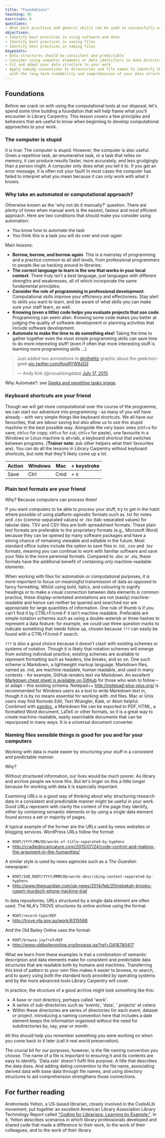 ```yaml
---
title: "Foundations"
teaching: 45
exercises: 0
questions:
- What best practices and generic skills can be used to successfully use and create library related programs?
objectives:
- Identify best practices in using software and data
- Identify best practices in saving files
- Identify best practices in naming files
keypoints:
- Data structures should be consistent and predictable
- Consider using semantic elements or data identifiers to data directories
- Fit and adapt your data structure to your work
- Apply naming conventions to directories and file names to identify them, to create associations between data elements, and to assist  
  with the long term readability and comprehension of your data structures
---
```


## Foundations

Before we crack on with using the computational tools at our disposal, let's spend some time building a foundation that will help frame what you'll encounter in Library Carpentry. This lesson covers a few principles and behaviors that are useful to know when beginning to develop computational approaches to your work. 

### The computer is stupid

It is true: The computer is stupid. However, the computer is also useful. Given a repetitive task, an enumerative task, or a task that relies on memory, it can produce results faster, more accurately, and less grudgingly than a person might. A computer only does what you tell it to. If you get an error message, it is often not your fault! In most cases the computer has failed to interpret what you mean because it can only work with what it knows. 

### Why take an automated or computational approach?

Otherwise known as the 'why not do it manually?' question. There are plenty of times when manual work is the easiest, fastest and most efficient approach. Here are two conditions that should make you consider using automation: 
 - You know how to automate the task
 - You think this is a task you will do over and over again

Main lessons:

- **Borrow, borrow, and borrow again**. This is a mainstay of programming and a practice common to all skill levels, from professional programmers to people like us hacking around in libraries;
- **The correct language to learn is the one that works in your local context**. There truly isn't a best language, just languages with different strengths and weaknesses, all of which incorporate the same fundamental principles;
- **Consider the role of programming in professional development**. Computational skills improve your efficiency and effectivness. Stay alert to skills you want to learn, and be aware of what skills you can make sure your staff learn, as well. 
- **Knowing (even a little) code helps you evaluate projects that use code**. Programming can seem alien. Knowing some code makes you better at judging the quality of software development or planning activities that include software development.
- **Automate to make the time to do something else!** Taking the time to gather together even the most simple programming skills can save time to do more interesting stuff! (even if often that more interesting stuff is learning more programming skills ...)

<blockquote class="twitter-tweet" data-lang="en"><p lang="en" dir="ltr">Just added two annotations to <a href="https://twitter.com/nthelitz">@nthelitz</a> graphic about the geek/non-geek <a href="http://t.co/KpsRYW8zD2">pic.twitter.com/KpsRYW8zD2</a></p>&mdash; Andy Kirk (@visualisingdata) <a href="https://twitter.com/visualisingdata/status/621957383464599552">July 17, 2015</a></blockquote>
<script async src="//platform.twitter.com/widgets.js" charset="utf-8"></script>

Why Automate?: see [Geeks and repetitive tasks image](https://pbs.twimg.com/media/CKGi8bpW8AQPzOr.png).

### Keyboard shortcuts are your friend

Though we will get more computational over the course of the programme, we can start our adventure into programming - as many of you will have already - with very simple things like keyboard shortcuts. We all have our favourites, that are labour saving but also allow us to use this stupid machine in the best possible way. Alongside the very basic ones (ctrl+s for save; ctrl+c for copy; ctrl+x for cut; ctrl+v for paste), one favourite in a Windows or Linux machine is alt+tab, a keyboard shortcut that switches between programs. {**Trainer note**: ask other helpers what their favourites are}. You can do all the lessons in Library Carpentry without keyboard shortcuts, but note that they'll likely come up a lot.

Action | Windows | Mac | + keystroke
--- | --- | --- | --- |
Save | Ctrl | Cmd | + s

### Plain text formats are your friend

Why? Because computers can process them!

If you want computers to be able to process your stuff, try to get in the habit where possible of using platform-agnostic formats such as .txt for notes and .csv (comma-separated values) or .tsv (tab-separated values) for tabular data. TSV and CSV files are both spreadsheet formats. These plain text formats are preferable to the proprietary formats (e.g., Microsoft Word)  because they can be opened by many software packages and have a strong chance of remaining viewable and editable in the future. Most standard office suites include the option to save files in .txt, .csv and .tsv formats, meaning you can continue to work with familiar software and save your files in the more perennial formats. Compared to .doc or .xls, these formats have the additional benefit of containing only machine-readable elements. 

When working with files for automation or computational purposes, it is more important to focus on meaningful transmission of data as opposed to fancy formatting. Whilst using bold, italics, and colouring to signify headings or to make a visual connection between data elements is common practice, these display-orientated annotations are not (easily) machine-readable and hence can neither be queried and searched nor are appropriate for large quantities of information. One rule of thumb is if you can't find it by CTRL+F/cmd-F it isn't machine readable. Preferable are simple notation schemes such as using a double-asterisk or three hashes to represent a data feature: for example, we could use three question marks to indicate something that needs follow up, chosen because `???` can easily be found with a CTRL+F/cmd-F search.

`???` is also a good choice because it doesn't clash with existing schemes or systems of notation. Though it is likely that notation schemes will emerge from existing individual practice, existing schemes are available to represent formatting such as headers, line breaks, and so on. One such scheme is Markdown, a lightweight markup language. Markdown files, named as .md, are machine readable, human readable, and used in many contexts - for example, GitHub renders text via Markdown. An excellent [Markdown cheat sheet is available on GitHub](https://github.com/adam-p/markdown-here) for those who wish to follow – or adapt – this existing schema. Notepad++ http://notepad-plus-plus.org/ is recommended for Windows users as a tool to write Markdown text in, though it is by no means essential for working with .md files. Mac or Unix users may find Komodo Edit, Text Wrangler, Kate, or Atom helpful. Combined with [pandoc](http://pandoc.org/), a Markdown file can be exported to PDF, HTML, a formatted Word document, LaTeX or other formats, so it is a great way to create machine-readable, easily searchable documents that can be repurposed in many ways. It is a universal document converter.

### Naming files sensible things is good for you and for your computers

Working with data is made easier by structuring your stuff in a consistent and predictable manner.

Why?

Without structured information, our lives would be much poorer. As library and archive people we know this. But let's linger on this a little longer because for working with data it is especially important.

Examining URLs is a good way of thinking about why structuring research data in a consistent and predictable manner might be useful in your work. Good URLs represent with clarity the content of the page they identify, either by containing semantic elements or by using a single data element found across a set or majority of pages.

A typical example of the former are the URLs used by news websites or blogging services. WordPress URLs follow the format:

-   `ROOT/YYYY/MM/DD/words-of-title-separated-by-hyphens`
-   <http://cradledincaricature.com/2015/07/24/code-control-and-making-the-argument-in-the-humanities/>

A similar style is used by news agencies such as a *The Guardian* newspaper:

-   `ROOT/SUB_ROOT/YYYY/MMM/DD/words-describing-content-separated-by-hyphens`
-   <http://www.theguardian.com/uk-news/2014/feb/20/rebekah-brooks-rupert-murdoch-phone-hacking-trial>

In data repositories, URLs structured by a single data element are often used. The NLA's TROVE structures its online archive using the format:

-   `ROOT/record-type/REF`
-   <http://trove.nla.gov.au/work/6315568>

And the Old Bailey Online uses the format:

-   `ROOT/browse.jsp?ref=REF`
-   <http://www.oldbaileyonline.org/browse.jsp?ref=OA16780417>

What we learn from these examples is that a combination of semantic description and data elements make for consistent and predictable data structures that are readable both by humans and machines. Transferring this kind of pattern to your own files makes it easier to browse, to search, and to query using both the standard tools provided by operating systems and by the more advanced tools Library Carpentry will cover.

In practice, the structure of a good archive might look something like this:

- A base or root directory, perhaps called 'work'.
- A series of sub-directories such as 'events', 'data', ' projects' et cetera
- Within these directories are series of directories for each event, dataset or project. Introducing a naming convention here that includes a date element keeps the information organised without the need for subdirectories by, say, year or month.

All this should help you remember something you were working on when you come back to it later (call it real world preservation).

The crucial bit for our purposes, however, is the file naming convention you choose. The name of a file is important to ensuring it and its contents are easy to identify. 'Data.xslx' doesn't fulfil this purpose. A title that describes the data does. And adding dating convention to the file name, associating derived data with base data through file names, and using directory structures to aid comprehension strengthens those connections.

## For further reading

Andromeda Yelton, a US-based librarian, closely involved in the Code4Lib movement, put together an excellent American Library Association Library Technology Report called ["Coding for Librarians: Learning by Example."](https://thatandromeda.github.io/ltr/). In it, Yelton describes scenarios in which library professionals developed and shared code that made a difference to their work, to the work of their colleagues, and to the work of their library.
